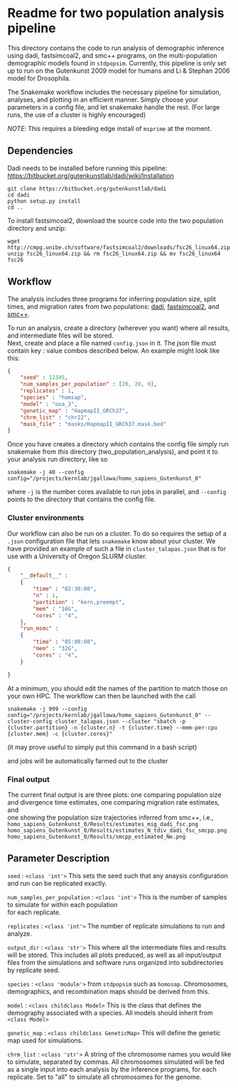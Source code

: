 # Readme for two population analysis pipeline

This directory contains the code to run analysis of
demographic inference using dadi, fastsimcoal2, and smc++ programs,
on the multi-population demographic models found in `stdpopsim`.
Currently, this pipeline is only set up to run on the Gutenkunst 2009
model for humans and Li & Stephan 2006 model for Drosophila.

The Snakemake workflow includes the necessary pipeline
for simulation, analyses, and plotting in an efficient manner.
Simply choose your parameters in a config file,
and let snakemake handle the rest.
(For large runs, the use of a cluster is highly encouraged)

_NOTE_: This requires a bleeding edge install of `msprime` at the
moment.


## Dependencies
Dadi needs to be installed before running this pipeline: https://bitbucket.org/gutenkunstlab/dadi/wiki/Installation  

```
git clone https://bitbucket.org/gutenkunstlab/dadi
cd dadi
python setup.py install
cd ..
```
To install fastsimcoal2, download the source code into the two population directory and unzip:
```
wget http://cmpg.unibe.ch/software/fastsimcoal2/downloads/fsc26_linux64.zip
unzip fsc26_linux64.zip && rm fsc26_linux64.zip && mv fsc26_linux64 fsc26
```

## Workflow

The analysis includes three programs for inferring population size, split times,
and migration rates from two populations:
[dadi](https://bitbucket.org/gutenkunstlab/dadi/src/master/),
[fastsimcoal2](http://cmpg.unibe.ch/software/fastsimcoal2/), and
[smc++](https://github.com/popgenmethods/smcpp).

To run an analysis, create a directory (wherever you want)
where all results, and intermediate files will be stored.   
Next, create and place a file named `config.json` in it.
The json file must contain key : value combos described below. An example
might look like this:

```json
{
    "seed" : 12345,
    "num_samples_per_population" : [20, 20, 0],
    "replicates" : 1,
    "species" : "homsap",
    "model" : "ooa_3",
    "genetic_map" : "HapmapII_GRCh37",
    "chrm_list" : "chr22",
    "mask_file" : "masks/HapmapII_GRCh37.mask.bed"
}

```

Once you have creates a directory which contains the config file
simply run snakemake from _this_ directory (two_population_analysis), and point it to your analysis run
directory, like so

`snakemake -j 40 --config config="/projects/kernlab/jgallowa/homo_sapiens_Gutenkunst_0"`

where `-j` is the number cores available to run jobs in parallel, and
`--config` points to the _directory_ that contains the config file.


### Cluster environments
Our workflow can also be run on a cluster. To do so requires
the setup of a `.json` configuration file that lets `snakemake`
know about your cluster. We have provided an example of
such a file in `cluster_talapas.json` that is for use with a
University of Oregon SLURM cluster.

```json
{
    "__default__" :
    {
        "time" : "02:30:00",
        "n" : 1,
        "partition" : "kern,preempt",
        "mem" : "16G",
        "cores" : "4",
    },
    "run_msmc" :
    {
        "time" : "05:00:00",
        "mem" : "32G",
        "cores" : "4",
    }

}
```

At a minimum, you should
edit the names of the partition to match those on your own HPC.
The workflow can then be launched with the call

`snakemake -j 999 --config config="/projects/kernlab/jgallowa/homo_sapiens_Gutenkunst_0" --cluster-config cluster_talapas.json --cluster "sbatch -p {cluster.partition} -n {cluster.n} -t {cluster.time} --mem-per-cpu {cluster.mem} -c {cluster.cores}"`

(it may prove useful to simply put this command in a bash script)

and jobs will be automatically farmed out to the cluster

### Final output
The current final output is are three plots: one comparing population size  
and divergence time estimates, one comparing migration rate estimates, and  
one showing the population size trajectories inferred from smc++, i.e.,  
`homo_sapiens_Gutenkunst_0/Results/estimates_mig_dadi_fsc.png`  
`homo_sapiens_Gutenkunst_0/Results/estimates_N_tdiv_dadi_fsc_smcpp.png`  
`homo_sapiens_Gutenkunst_0/Results/smcpp_estimated_Ne.png`

## Parameter Description

`seed` : `<class 'int'>`
This sets the seed such that any anaysis configuration
and run can be replicated exactly.

`num_samples_per_population` : `<class 'int'>`
This is the number of samples to simulate for within each population  
for each replicate.

`replicates` : `<class 'int'>` The number of replicate simulations to run and
analyze.

`output_dir` : `<class 'str'>` This where all the intermediate files and results
will be stored. This includes all plots preduced, as well as all input/output files
from the simulations and software runs organized into subdirectories by
replicate seed.

`species` : `<class 'module'>` from `stdpopsim` such as `homosap`.
Chromosomes, demographics, and recombination maps should be derived from this.

`model` : `<class childclass Model>`
This is the class that defines the demography associated with a species. All models
should inherit from `<class Model>`

`genetic_map` : `<class childclass GeneticMap>` This will define the genetic map
used for simulations.

`chrm_list` : `<class 'str'>` A string of the chromosome names you would like to simulate,
separated by commas. All chromosomes simulated will be fed
as a single input into each analysis by the inference programs, for each replicate.
Set to "all" to simulate all chromosomes for the genome.
